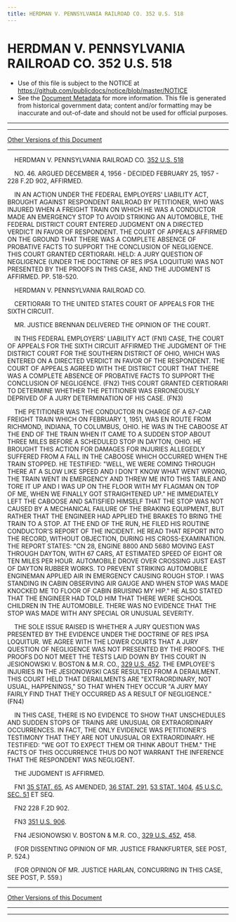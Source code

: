 ```yaml
---
title: HERDMAN V. PENNSYLVANIA RAILROAD CO. 352 U.S. 518
---
```


# HERDMAN V. PENNSYLVANIA RAILROAD CO. 352 U.S. 518

* Use of this file is subject to the NOTICE at https://github.com/publicdocs/notice/blob/master/NOTICE
* See the [Document Metadata](../../../index.md) for more information.
  This file is generated from historical government data; content and/or formatting may be inaccurate and out-of-date and should not be used for official purposes.

----------
----------

[Other Versions of this Document](https://publicdocs.github.io/go/links?ns=uslm-x&ref=%2Fus%2Fcourts%2Fscotus%2FusReporter%2F352%2F518)

----------

    HERDMAN V. PENNSYLVANIA RAILROAD CO. [352 U.S. 518][/us/courts/scotus/usReporter/352/518]

    NO. 46.  ARGUED DECEMBER 4, 1956 - DECIDED FEBRUARY 25, 1957 - 228 F.2D 902, AFFIRMED.

    IN AN ACTION UNDER THE FEDERAL EMPLOYERS' LIABILITY ACT, BROUGHT AGAINST RESPONDENT RAILROAD BY PETITIONER, WHO WAS INJURED WHEN A FREIGHT TRAIN ON WHICH HE WAS A CONDUCTOR MADE AN EMERGENCY STOP TO AVOID STRIKING AN AUTOMOBILE, THE FEDERAL DISTRICT COURT ENTERED JUDGMENT ON A DIRECTED VERDICT IN FAVOR OF RESPONDENT.  THE COURT OF APPEALS AFFIRMED ON THE GROUND THAT THERE WAS A COMPLETE ABSENCE OF PROBATIVE FACTS TO SUPPORT THE CONCLUSION OF NEGLIGENCE.  THIS COURT GRANTED CERTIORARI.  HELD:  A JURY QUESTION OF NEGLIGENCE (UNDER THE DOCTRINE OF RES IPSA LOQUITUR) WAS NOT PRESENTED BY THE PROOFS IN THIS CASE, AND THE JUDGMENT IS AFFIRMED.  PP. 518-520.

    HERDMAN V. PENNSYLVANIA RAILROAD CO.

    CERTIORARI TO THE UNITED STATES COURT OF APPEALS FOR THE SIXTH CIRCUIT.

    MR. JUSTICE BRENNAN DELIVERED THE OPINION OF THE COURT.

    IN THIS FEDERAL EMPLOYERS' LIABILITY ACT (FN1) CASE, THE COURT OF APPEALS FOR THE SIXTH CIRCUIT AFFIRMED THE JUDGMENT OF THE DISTRICT COURT FOR THE SOUTHERN DISTRICT OF OHIO, WHICH WAS ENTERED ON A DIRECTED VERDICT IN FAVOR OF THE RESPONDENT.  THE COURT OF APPEALS AGREED WITH THE DISTRICT COURT THAT THERE WAS A COMPLETE ABSENCE OF PROBATIVE FACTS TO SUPPORT THE CONCLUSION OF NEGLIGENCE.  (FN2)  THIS COURT GRANTED CERTIORARI TO DETERMINE WHETHER THE PETITIONER WAS ERRONEOUSLY DEPRIVED OF A JURY DETERMINATION OF HIS CASE.  (FN3)

    THE PETITIONER WAS THE CONDUCTOR IN CHARGE OF A 67-CAR FREIGHT TRAIN WHICH ON FEBRUARY 1, 1951, WAS EN ROUTE FROM RICHMOND, INDIANA, TO COLUMBUS, OHIO.  HE WAS IN THE CABOOSE AT THE END OF THE TRAIN WHEN IT CAME TO A SUDDEN STOP ABOUT THREE MILES BEFORE A SCHEDULED STOP IN DAYTON, OHIO.  HE BROUGHT THIS ACTION FOR DAMAGES FOR INJURIES ALLEGEDLY SUFFERED FROM A FALL IN THE CABOOSE WHICH OCCURRED WHEN THE TRAIN STOPPED.  HE TESTIFIED:  "WELL, WE WERE COMING THROUGH THERE AT A SLOW LIKE SPEED AND I DON'T KNOW WHAT WENT WRONG, THE TRAIN WENT IN EMERGENCY AND THREW ME INTO THIS TABLE AND TORE IT UP AND I WAS UP ON THE FLOOR WITH MY FLAGMAN ON TOP OF ME, WHEN WE FINALLY GOT STRAIGHTENED UP."  HE IMMEDIATELY LEFT THE CABOOSE AND SATISFIED HIMSELF THAT THE STOP WAS NOT CAUSED BY A MECHANICAL FAILURE OF THE BRAKING EQUIPMENT, BUT RATHER THAT THE ENGINEER HAD APPLIED THE BRAKES TO BRING THE TRAIN TO A STOP.  AT THE END OF THE RUN, HE FILED HIS ROUTINE CONDUCTOR'S REPORT OF THE INCIDENT.  HE READ THAT REPORT INTO THE RECORD, WITHOUT OBJECTION, DURING HIS CROSS-EXAMINATION.  THE REPORT STATES:  "CN 28, ENGINE 8800 AND 5680 MOVING EAST THROUGH DAYTON, WITH 67 CARS, AT ESTIMATED SPEED OF EIGHT OR TEN MILES PER HOUR.  AUTOMOBILE DROVE OVER CROSSING JUST EAST OF DAYTON RUBBER WORKS.  TO PREVENT STRIKING AUTOMOBILE ENGINEMAN APPLIED AIR IN EMERGENCY CAUSING ROUGH STOP.   I WAS STANDING IN CABIN OBSERVING AIR GAUGE AND WHEN STOP WAS MADE KNOCKED ME TO FLOOR OF CABIN BRUISING MY HIP."  HE ALSO STATED THAT THE ENGINEER HAD TOLD HIM THAT THERE WERE SCHOOL CHILDREN IN THE AUTOMOBILE.  THERE WAS NO EVIDENCE THAT THE STOP WAS MADE WITH ANY SPECIAL OR UNUSUAL SEVERITY.

    THE SOLE ISSUE RAISED IS WHETHER A JURY QUESTION WAS PRESENTED BY THE EVIDENCE UNDER THE DOCTRINE OF RES IPSA LOQUITUR.  WE AGREE WITH THE LOWER COURTS THAT A JURY QUESTION OF NEGLIGENCE WAS NOT PRESENTED BY THE PROOFS.  THE PROOFS DO NOT MEET THE TESTS LAID DOWN BY THIS COURT IN JESIONOWSKI V. BOSTON & M.R. CO., [329 U.S. 452][/us/courts/scotus/usReporter/329/452].  THE EMPLOYEE'S INJURIES IN THE JESIONOWSKI CASE RESULTED FROM A DERAILMENT.  THIS COURT HELD THAT DERAILMENTS ARE "EXTRAORDINARY, NOT USUAL, HAPPENINGS," SO THAT WHEN THEY OCCUR "A JURY MAY FAIRLY FIND THAT THEY OCCURRED AS A RESULT OF NEGLIGENCE."  (FN4)

    IN THIS CASE, THERE IS NO EVIDENCE TO SHOW THAT UNSCHEDULES AND SUDDEN STOPS OF TRAINS ARE UNUSUAL OR EXTRAORDINARY OCCURRENCES.  IN FACT, THE ONLY EVIDENCE WAS PETITIONER'S TESTIMONY THAT THEY ARE NOT UNUSUAL OR EXTRAORDINARY.  HE TESTIFIED:  "WE GOT TO EXPECT THEM OR THINK ABOUT THEM."  THE FACTS OF THIS OCCURRENCE THUS DO NOT WARRANT THE INFERENCE THAT THE RESPONDENT WAS NEGLIGENT.

    THE JUDGMENT IS AFFIRMED.

    FN1  [35 STAT. 65][/us/stat/35/65], AS AMENDED, [36 STAT. 291][/us/stat/36/291], [53 STAT. 1404][/us/stat/53/1404], [45 U.S.C. SEC. 51][/us/usc/t45/s51] ET SEQ.

    FN2  228 F.2D 902.

    FN3  [351 U.S. 906][/us/courts/scotus/usReporter/351/906].

    FN4  JESIONOWSKI V. BOSTON & M.R. CO., [329 U.S. 452][/us/courts/scotus/usReporter/329/452], 458.

    (FOR DISSENTING OPINION OF MR. JUSTICE FRANKFURTER, SEE POST, P. 524.)

    (FOR OPINION OF MR. JUSTICE HARLAN, CONCURRING IN THIS CASE, SEE POST, P. 559.)

----------

[Other Versions of this Document](https://publicdocs.github.io/go/links?ns=uslm-x&ref=%2Fus%2Fcourts%2Fscotus%2FusReporter%2F352%2F518)

----------
----------

[/us/courts/scotus/usReporter/352/518]: https://publicdocs.github.io/go/links?ns=uslm-x&ref=%2Fus%2Fcourts%2Fscotus%2FusReporter%2F352%2F518
[/us/courts/scotus/usReporter/329/452]: https://publicdocs.github.io/go/links?ns=uslm-x&ref=%2Fus%2Fcourts%2Fscotus%2FusReporter%2F329%2F452
[/us/stat/35/65]: https://publicdocs.github.io/go/links?ns=uslm&ref=%2Fus%2Fstat%2F35%2F65
[/us/stat/36/291]: https://publicdocs.github.io/go/links?ns=uslm&ref=%2Fus%2Fstat%2F36%2F291
[/us/stat/53/1404]: https://publicdocs.github.io/go/links?ns=uslm&ref=%2Fus%2Fstat%2F53%2F1404
[/us/usc/t45/s51]: https://publicdocs.github.io/go/links?ns=uslm&ref=%2Fus%2Fusc%2Ft45%2Fs51
[/us/courts/scotus/usReporter/351/906]: https://publicdocs.github.io/go/links?ns=uslm-x&ref=%2Fus%2Fcourts%2Fscotus%2FusReporter%2F351%2F906
[/us/courts/scotus/usReporter/329/452]: https://publicdocs.github.io/go/links?ns=uslm-x&ref=%2Fus%2Fcourts%2Fscotus%2FusReporter%2F329%2F452


